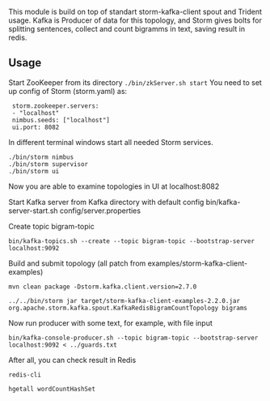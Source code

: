 
This module is build on top of standart storm-kafka-client spout and Trident usage. Kafka is Producer of data for this topology, and Storm gives bolts for splitting sentences, collect and count bigramms in text, saving result in redis. 

## Usage
Start ZooKeeper from its directory
`./bin/zkServer.sh start`
 You need to set up config of Storm (storm.yaml) as:

```
 storm.zookeeper.servers:
 - "localhost"
 nimbus.seeds: ["localhost"]
 ui.port: 8082
 ```
 
 In different terminal windows start all needed Storm services.
 
```
./bin/storm nimbus
./bin/storm supervisor
./bin/storm ui

```
Now you are able to examine topologies in UI at localhost:8082

Start Kafka server from Kafka directory with default config
bin/kafka-server-start.sh config/server.properties

Create topic bigram-topic
```
bin/kafka-topics.sh --create --topic bigram-topic --bootstrap-server localhost:9092 
```
Build and submit topology (all patch from examples/storm-kafka-client-examples)
```
mvn clean package -Dstorm.kafka.client.version=2.7.0

../../bin/storm jar target/storm-kafka-client-examples-2.2.0.jar org.apache.storm.kafka.spout.KafkaRedisBigramCountTopology bigrams
```
Now run producer with some text, for example, with file input
```
bin/kafka-console-producer.sh --topic bigram-topic --bootstrap-server localhost:9092 < ../guards.txt
```
After all, you can check result in Redis
```
redis-cli

hgetall wordCountHashSet
```

